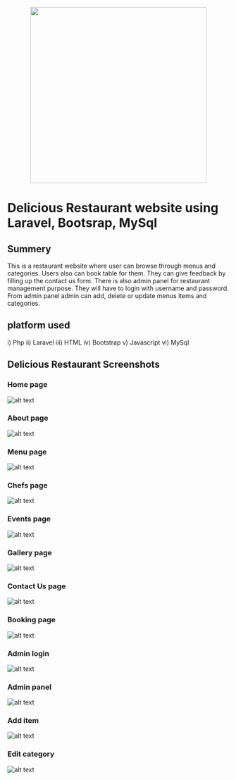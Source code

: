 <p align="center"><a href="https://laravel.com" target="_blank"><img src="https://raw.githubusercontent.com/laravel/art/master/logo-lockup/5%20SVG/2%20CMYK/1%20Full%20Color/laravel-logolockup-cmyk-red.svg" width="400"></a></p>

# Delicious Restaurant website using Laravel, Bootsrap, MySql

## Summery
This is a restaurant website where user can browse through menus and categories. Users also can book table for them. They can give feedback by filling up the contact us form. There is also admin panel for restaurant management purpose. They will have to login with username and password. From admin panel admin can add, delete or update menus items and categories.

## platform used
i) Php
ii) Laravel
iii) HTML
iv) Bootstrap
v) Javascript
vi) MySql

## Delicious Restaurant Screenshots <br>
### Home page
![alt text](https://i.ibb.co/ngJf6mp/home.png)<br>
### About page
![alt text](https://i.ibb.co/YZPLzxs/about.png)<br>
### Menu page
![alt text](https://i.ibb.co/GHNdtpV/menu.png)<br>
### Chefs page
![alt text](https://i.ibb.co/HK2RrkD/chefs.png)<br>
### Events page
![alt text](https://i.ibb.co/6Y5vmPw/events.png)<br>
### Gallery page
![alt text](https://i.ibb.co/NKMNWkP/gallery.png)<br>
### Contact Us page
![alt text](https://i.ibb.co/GRT1gpY/contactus.png)<br>
### Booking page
![alt text](https://i.ibb.co/chsJjMb/booking.png)<br>
### Admin login
![alt text](https://i.ibb.co/Y2V2yc5/adminlogin.png)<br>
### Admin panel
![alt text](https://i.ibb.co/1qjJcc6/adminpanel.png)<br>
### Add item
![alt text](https://i.ibb.co/Vt7gr2g/add-item.png)<br>
### Edit category
![alt text](https://i.ibb.co/2qs9nJw/edit-category.png)<br>
